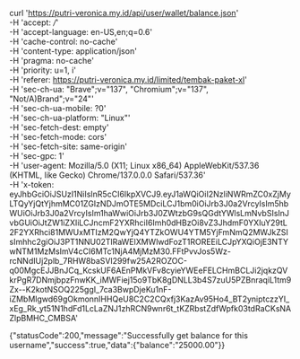 curl 'https://putri-veronica.my.id/api/user/wallet/balance.json' \
  -H 'accept: */*' \
  -H 'accept-language: en-US,en;q=0.6' \
  -H 'cache-control: no-cache' \
  -H 'content-type: application/json' \
  -H 'pragma: no-cache' \
  -H 'priority: u=1, i' \
  -H 'referer: https://putri-veronica.my.id/limited/tembak-paket-xl' \
  -H 'sec-ch-ua: "Brave";v="137", "Chromium";v="137", "Not/A)Brand";v="24"' \
  -H 'sec-ch-ua-mobile: ?0' \
  -H 'sec-ch-ua-platform: "Linux"' \
  -H 'sec-fetch-dest: empty' \
  -H 'sec-fetch-mode: cors' \
  -H 'sec-fetch-site: same-origin' \
  -H 'sec-gpc: 1' \
  -H 'user-agent: Mozilla/5.0 (X11; Linux x86_64) AppleWebKit/537.36 (KHTML, like Gecko) Chrome/137.0.0.0 Safari/537.36' \
  -H 'x-token: eyJhbGciOiJSUzI1NiIsInR5cCI6IkpXVCJ9.eyJ1aWQiOiI2NzliNWRmZC0xZjMyLTQyYjQtYjhmMC01ZGIzNDJmOTE5MDciLCJ1bm0iOiJrb3J0a2VrcyIsIm5hbWUiOiJrb3J0a2VrcyIsIm1haWwiOiJrb3J0ZWtzbG9sQGdtYWlsLmNvbSIsInJvbGUiOiJtZW1iZXIiLCJncmF2YXRhciI6Imh0dHBzOi8vZ3JhdmF0YXIuY29tL2F2YXRhci81MWUxMTIzM2QwYjQ4YTZkOWU4YTM5YjFmNmQ2MWJkZSIsImhhc2giOiJ3PT1NNU02TlRaWElXMWlwdFozT1ROREEiLCJpYXQiOjE3NTYwNTM1MzMsImV4cCI6MTc1NjA4MjMzM30.FFtPvvJos5Wz-rcNNdIUj2plb_7RHW8baSVl299fw25A2ROZOC-q00MgcEJJBnJCq_KcskUF6AEnPMkVFv8cyieYWEeFELCHmBCLJi2jqkzQVkrPgR7DNmjbpzFnwKK_iMWFiej15o9TbK8gDNLL3b4S7zuU5PZBnraqiL1tm9Zx--K2kotNSOQ225ggI_7ca3BwpDjeKu1nF-iZMbMlgwd69gOkmonnIHHQeU8C2C2CQxfj3KazAv95Ho4_BT2yniptczzYI_xEg_Rk_yt51N1hdFd1LcLaZNJ1zhRCN9wnr6t_tKZRbstZdfWpfk03tdRaCKsNAZlpBMHC_CMBSA'



{"statusCode":200,"message":"Successfully get balance for this username","success":true,"data":{"balance":"25000.00"}}
